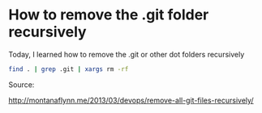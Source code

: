 # How to remove the .git folder recursively

Today, I learned how to remove the .git or other dot folders recursively 

 ```bash
find . | grep .git | xargs rm -rf
```

Source: 

http://montanaflynn.me/2013/03/devops/remove-all-git-files-recursively/
